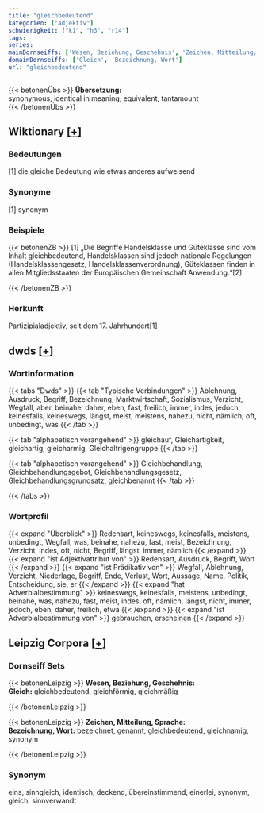 ```yaml
---
title: "gleichbedeutend"
kategorien: ["Adjektiv"]
schwierigkeit: ["k1", "h3", "r14"]
tags:
series:
mainDornseiffs: ['Wesen, Beziehung, Geschehnis', 'Zeichen, Mitteilung, Sprache']
domainDornseiffs: ['Gleich', 'Bezeichnung, Wort']
url: "gleichbedeutend"
---
```


{{< betonenÜbs >}}
**Übersetzung:**  
synonymous, identical in meaning, equivalent, tantamount  
{{< /betonenÜbs >}}

## Wiktionary [[+](https://de.wiktionary.org/wiki/gleichbedeutend)]

### Bedeutungen
[1] die gleiche Bedeutung wie etwas anderes aufweisend  

### Synonyme
[1] synonym  

### Beispiele
{{< betonenZB >}}
[1] „Die Begriffe Handelsklasse und Güteklasse sind vom Inhalt gleichbedeutend, Handelsklassen sind jedoch nationale Regelungen (Handelsklassengesetz, Handelsklassenverordnung), Güteklassen finden in allen Mitgliedsstaaten der Europäischen Gemeinschaft Anwendung.“[2]  

{{< /betonenZB >}}
### Herkunft
Partizipialadjektiv, seit dem 17. Jahrhundert[1]  



## dwds [[+](https://www.dwds.de/wb/gleichbedeutend)]

### Wortinformation
{{< tabs "Dwds" >}}
{{< tab "Typische Verbindungen" >}}
Ablehnung, Ausdruck, Begriff, Bezeichnung, Marktwirtschaft, Sozialismus, Verzicht, Wegfall, aber, beinahe, daher, eben, fast, freilich, immer, indes, jedoch, keinesfalls, keineswegs, längst, meist, meistens, nahezu, nicht, nämlich, oft, unbedingt, was
{{< /tab >}}

{{< tab "alphabetisch vorangehend" >}}
gleichauf, Gleichartigkeit, gleichartig, gleicharmig, Gleichaltrigengruppe
{{< /tab >}}

{{< tab "alphabetisch vorangehend" >}}
Gleichbehandlung, Gleichbehandlungsgebot, Gleichbehandlungsgesetz, Gleichbehandlungsgrundsatz, gleichbenannt
{{< /tab >}}

{{< /tabs >}}

### Wortprofil
{{< expand "Überblick" >}} Redensart, keineswegs, keinesfalls, meistens, unbedingt, Wegfall, was, beinahe, nahezu, fast, meist, Bezeichnung, Verzicht, indes, oft, nicht, Begriff, längst, immer, nämlich {{< /expand >}}
{{< expand "ist Adjektivattribut von" >}} Redensart, Ausdruck, Begriff, Wort {{< /expand >}}
{{< expand "ist Prädikativ von" >}} Wegfall, Ablehnung, Verzicht, Niederlage, Begriff, Ende, Verlust, Wort, Aussage, Name, Politik, Entscheidung, sie, er {{< /expand >}}
{{< expand "hat Adverbialbestimmung" >}} keineswegs, keinesfalls, meistens, unbedingt, beinahe, was, nahezu, fast, meist, indes, oft, nämlich, längst, nicht, immer, jedoch, eben, daher, freilich, etwa {{< /expand >}}
{{< expand "ist Adverbialbestimmung von" >}} gebrauchen, erscheinen {{< /expand >}}

## Leipzig Corpora [[+](https://corpora.uni-leipzig.de/en/res?word=gleichbedeutend&corpusId=deu_newscrawl-public_2018)]

### Dornseiff Sets
{{< betonenLeipzig >}}
**Wesen, Beziehung, Geschehnis:**  
**Gleich:** gleichbedeutend, gleichförmig, gleichmäßig  

{{< /betonenLeipzig >}}


{{< betonenLeipzig >}}
**Zeichen, Mitteilung, Sprache:**  
**Bezeichnung, Wort:** bezeichnet, genannt, gleichbedeutend, gleichnamig, synonym  

{{< /betonenLeipzig >}}

### Synonym
eins, sinngleich, identisch, deckend, übereinstimmend, einerlei, synonym, gleich, sinnverwandt

